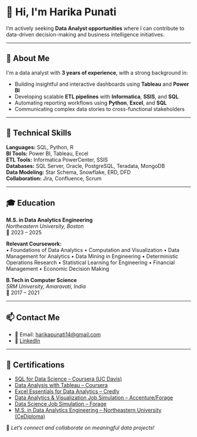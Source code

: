 # 👋 Hi, I'm Harika Punati

I’m actively seeking **Data Analyst opportunities** where I can contribute to data-driven decision-making and business intelligence initiatives.

---

## 💼 About Me

I'm a data analyst with **3 years of experience**, with a strong background in:

- Building insightful and interactive dashboards using **Tableau** and **Power BI**
- Developing scalable **ETL pipelines** with **Informatica**, **SSIS**, and **SQL**
- Automating reporting workflows using **Python**, **Excel**, and **SQL**
- Communicating complex data stories to cross-functional stakeholders

---

## 🧰 Technical Skills

**Languages:** SQL, Python, R  
**BI Tools:** Power BI, Tableau, Excel  
**ETL Tools:** Informatica PowerCenter, SSIS  
**Databases:** SQL Server, Oracle, PostgreSQL, Teradata, MongoDB  
**Data Modeling:** Star Schema, Snowflake, ERD, DFD  
**Collaboration:** Jira, Confluence, Scrum

---
## 🎓 Education

**M.S. in Data Analytics Engineering**  
*Northeastern University, Boston*  
📅 2023 – 2025  

**Relevant Coursework:**  
• Foundations of Data Analytics  • Computation and Visualization  • Data Management for Analytics  • Data Mining in Engineering  • Deterministic Operations Research  • Statistical Learning for Engineering  • Financial Management  • Economic Decision Making  


**B.Tech in Computer Science**  
*SRM University, Amaravati, India*  
📅 2017 – 2021

---

## 📫 Contact Me

- 📧 Email: [harikapunati14@gmail.com](mailto:harikapunati14@gmail.com)  
- 💼 [LinkedIn](https://www.linkedin.com/in/harikapunati/)  

---

## 📜 Certifications

- [SQL for Data Science – Coursera (UC Davis)](https://www.coursera.org/verify/Y4BVZCWGM8K7) 
- [Data Analysis with Tableau – Coursera](https://www.coursera.org/verify/6ANQ03J28INZ) 
- [Excel Essentials for Data Analytics – Credly](https://www.credly.com/badges/9a85a2e8-fc3f-4ee7-acf8-fc4e7a7e23f0) 
- [Data Analytics & Visualization Job Simulation – Accenture/Forage](https://theforage.com/) 
- [Data Science Job Simulation – Forage](https://theforage.com/) 
- [M.S. in Data Analytics Engineering – Northeastern University (CeDiploma)](https://digitalcredentials.northeastern.edu/) 



🌟 *Let’s connect and collaborate on meaningful data projects!*
